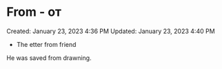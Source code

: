 # From - от

Created: January 23, 2023 4:36 PM
Updated: January 23, 2023 4:40 PM

- The etter from friend

He was saved from drawning.